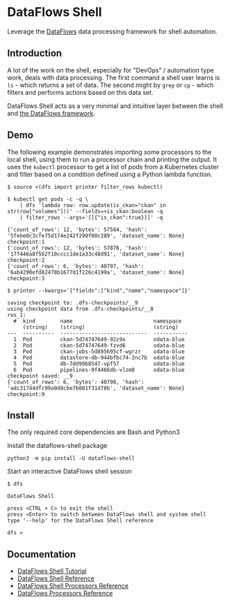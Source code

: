 # DataFlows Shell

Leverage the [DataFlows](https://github.com/datahq/dataflows) data processing framework for shell automation.

## Introduction

A lot of the work on the shell, especially for "DevOps" / automation type work, deals with data processing.
The first command a shell user learns is `ls` - which returns a set of data.
The second might by `grep` or `cp` - which filters and performs actions based on this data set.

DataFlows Shell acts as a very minimal and intuitive layer between the shell and [the DataFlows framework](https://github.com/datahq/dataflows).

## Demo

The following example demonstrates importing some processors to the local shell, using them to run a processor chain and printing the output. It uses the `kubectl` processor to get a list of pods from a Kubernetes cluster and filter based on a condition defined using a Python lambda function.

```
$ source <(dfs import printer filter_rows kubectl)

$ kubectl get pods -c -q \
    | dfs 'lambda row: row.update(is_ckan="ckan" in str(row["volumes"]))' --fields=+is_ckan:boolean -q
    | filter_rows --args='[[{"is_ckan":true}]]' -q

{'count_of_rows': 12, 'bytes': 57584, 'hash': '5febe0c3cfe75d174e242f290f00c289', 'dataset_name': None}
checkpoint:1
{'count_of_rows': 12, 'bytes': 57876, 'hash': '17f446a8f562f10cccc1de1a33c48d91', 'dataset_name': None}
checkpoint:2
{'count_of_rows': 6, 'bytes': 40797, 'hash': '6ab4290efd82478b1677d1f226c4199a', 'dataset_name': None}
checkpoint:3

$ printer --kwargs='{"fields":["kind","name","namespace"]}'

saving checkpoint to: .dfs-checkpoints/__9
using checkpoint data from .dfs-checkpoints/__8
res_1:
  #  kind        name                          namespace
     (string)    (string)                      (string)
---  ----------  ----------------------------  -----------
  1  Pod         ckan-5d74747649-92z9x         odata-blue
  2  Pod         ckan-5d74747649-fzvd6         odata-blue
  3  Pod         ckan-jobs-5d895695cf-wgrzr    odata-blue
  4  Pod         datastore-db-944bfbc74-2nc7b  odata-blue
  5  Pod         db-7dd99b8547-vpf57           odata-blue
  6  Pod         pipelines-9f4466db-vlzm8      odata-blue
checkpoint saved: __9
{'count_of_rows': 6, 'bytes': 40798, 'hash': 'adc31744dfc99a0d8cbe7b081f31d78b', 'dataset_name': None}
checkpoint:9
```

## Install

The only required core dependencies are Bash and Python3

Install the dataflows-shell package

```
python3 -m pip install -U dataflows-shell
```

Start an interactive DataFlows shell session

```
$ dfs

DataFlows Shell

press <CTRL + C> to exit the shell
press <Enter> to switch between DataFlows shell and system shell
type '--help' for the DataFlows Shell reference

dfs > 
```

## Documentation

* [DataFlows Shell Tutorial](TUTORIAL.md)
* [DataFlows Shell Reference](REFERENCE.md)
* [DataFlows Shell Processors Reference](dataflows_shell/processors/README.md)
* [DataFlows Processors Reference](https://github.com/datahq/dataflows/blob/master/PROCESSORS.md)
